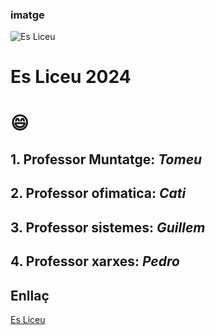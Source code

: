 ### imatge
![Es Liceu](https://esliceu.cat/wp-content/uploads/2023/02/logo_llac%CC%A7n.png)

# **Es Liceu 2024**

# :smile:

## 1. Professor Muntatge: *Tomeu*

## 2. Professor ofimatica: *Cati*

## 3. Professor sistemes: *Guillem*

## 4. Professor xarxes: *Pedro*

## **Enllaç**

[Es Liceu](https://esliceu.cat/)